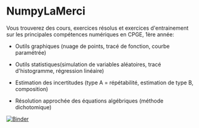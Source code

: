 # NumpyLaMerci

Vous trouverez des cours, exercices résolus et exercices d'entrainement sur les principales compétences numériques en CPGE, 1ère année:

- Outils graphiques (nuage de points, tracé de fonction, courbe paramétrée)

- Outils statistiques(simulation de variables aléatoires, tracé d'histogramme, régression linéaire)

- Estimation des incertitudes (type A = répétabilité, estimation de type B, composition)

- Résolution approchée des équations algébriques (méthode dichotomique)

[![Binder](https://mybinder.org/badge_logo.svg)](https://mybinder.org/v2/gh/fkiaru/NumpyLaMerci/HEAD?filepath=CompetencesNumeriques.ipynb)